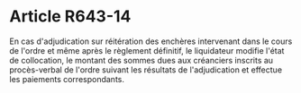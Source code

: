 # Article R643-14

<p>En cas d'adjudication sur réitération des enchères intervenant dans le cours de l'ordre et même après le règlement définitif, le liquidateur modifie l'état de collocation, le montant des sommes dues aux créanciers inscrits au procès-verbal de l'ordre suivant les résultats de l'adjudication et effectue les paiements correspondants.</p>